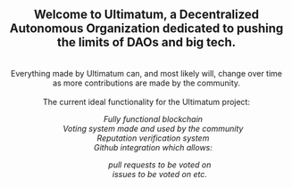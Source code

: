 <div align="center">
  <h2> Welcome to Ultimatum, a Decentralized Autonomous Organization dedicated to pushing the limits of DAOs and big tech.</h2>
</div>
<div align="center">
  <br/>
  Everything made by Ultimatum can, and most likely will, change over time as more contributions are made by the community.<br>
  <br/>
  The current ideal functionality for the Ultimatum project:<br>
  <ul>
    <i>Fully functional blockchain</i><br>
    <i>Voting system made and used by the community</i><br>
    <i>Reputation verification system</i><br>
    <i>Github integration which allows:</i><br>
    <ul>
      <i>pull requests to be voted on<br>
      <i>issues to be voted on etc.</i><br><br>
    </ul>
  </ul>
</div>
